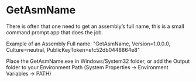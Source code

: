 GetAsmName
==========
There is often that one need to get an assembly’s full name, this is a small command prompt app that does the job.

Example of an Assembly Full name:
"GetAsmName, Version=1.0.0.0, Culture=neutral, PublicKeyToken=efc52db0448864e8"

Place the GetAsmName.exe in Windows/System32 folder, 
or add the Output folder to your Environment Path (System Properties -> Environment Variables -> PATH)
